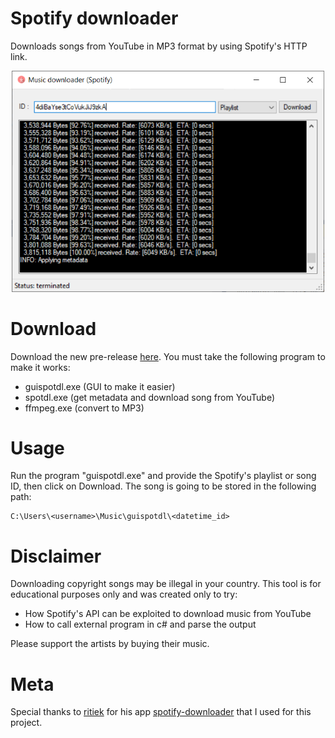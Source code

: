 # Spotify downloader
Downloads songs from YouTube in MP3 format by using Spotify's HTTP link.
<p align="middle" ><img src="/images/prog.png" alt="App image" width="500"></p>

# Download
Download the new pre-release [here](https://github.com/etigui/guispotdl/releases). You must take the following program to make it works:
- guispotdl.exe (GUI to make it easier)
- spotdl.exe (get metadata and download song from YouTube)
- ffmpeg.exe (convert to MP3)

# Usage
Run the program "guispotdl.exe" and provide the Spotify's playlist or song ID, then click on Download.
The song is going to be stored in the following path:

	C:\Users\<username>\Music\guispotdl\<datetime_id>

# Disclaimer
Downloading copyright songs may be illegal in your country. This tool is for educational purposes only and was created only to try:

- How Spotify's API can be exploited to download music from YouTube
- How to call external program in c# and parse the output

Please support the artists by buying their music.

# Meta
Special thanks to [ritiek](https://github.com/ritiek) for his app [spotify-downloader](https://github.com/ritiek/spotify-downloader) that I used for this project.